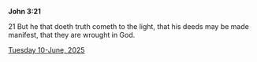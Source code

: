 **John 3:21**

21 But he that doeth truth cometh to the light, that his deeds may be made manifest, that they are wrought in God.

[Tuesday 10-June, 2025](https://getbible.net/kjv/John/3/21)
